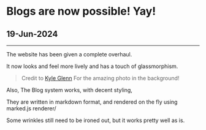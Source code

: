 # Blogs are now possible! Yay! 
## 19-Jun-2024
---

The website has been given a complete overhaul.

It now looks and feel more lively and has a touch of glassmorphism.

> Credit to [Kyle Glenn](https://unsplash.com/@kylejglenn) For the amazing photo in the background!

Also, The Blog system works, with decent styling,

They are written in markdown format, and rendered on the fly using marked.js renderer/

Some wrinkles still need to be ironed out, but it works pretty well as is.

